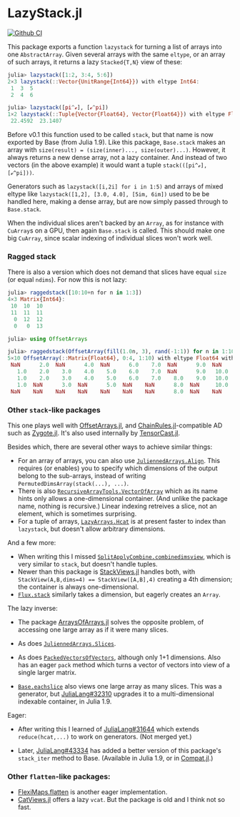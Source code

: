 # LazyStack.jl

[![Github CI](https://github.com/mcabbott/LazyStack.jl/workflows/CI/badge.svg)](https://github.com/mcabbott/LazyStack.jl/actions?query=workflow%3ACI+branch%3Amaster)

This package exports a function `lazystack` for turning a list of arrays 
into one `AbstractArray`. Given several arrays with the same `eltype`, 
or an array of such arrays, it returns a lazy `Stacked{T,N}` view of these:

```julia
julia> lazystack([1:2, 3:4, 5:6])
2×3 lazystack(::Vector{UnitRange{Int64}}) with eltype Int64:
 1  3  5
 2  4  6

julia> lazystack([pi^ℯ], [ℯ^pi])
1×2 lazystack(::Tuple{Vector{Float64}, Vector{Float64}}) with eltype Float64:
 22.4592  23.1407
```

Before v0.1 this function used to be called `stack`, but that name is now exported by Base (from Julia 1.9).
Like this package, `Base.stack` makes an array with `size(result) = (size(inner)..., size(outer)...)`.
However, it always returns a new dense array, not a lazy container.
And instead of two vectors (in the above example) it would want a tuple `stack(([pi^ℯ], [ℯ^pi]))`.

Generators such as `lazystack([i,2i] for i in 1:5)` and arrays of mixed eltype like `lazystack([1,2], [3.0, 4.0], [5im, 6im])` used to be be handled here, making a dense array, but are now simply passed through to `Base.stack`.

When the individual slices aren't backed by an `Array`, as for instance with `CuArray`s on a GPU, then again `Base.stack` is called.
This should make one big `CuArray`, since scalar indexing of individual slices won't work well.

### Ragged stack

There is also a version which does not demand that slices have equal `size` (or equal `ndims`).
For now this is not lazy:

```julia
julia> raggedstack([10:10+n for n in 1:3])
4×3 Matrix{Int64}:
 10  10  10
 11  11  11
  0  12  12
  0   0  13

julia> using OffsetArrays

julia> raggedstack(OffsetArray(fill(1.0n, 3), rand(-1:1)) for n in 1:10; fill=NaN)
5×10 OffsetArray(::Matrix{Float64}, 0:4, 1:10) with eltype Float64 with indices 0:4×1:10:
 NaN      2.0  NaN      4.0  NaN      6.0    7.0  NaN      9.0  NaN
   1.0    2.0    3.0    4.0    5.0    6.0    7.0  NaN      9.0   10.0
   1.0    2.0    3.0    4.0    5.0    6.0    7.0    8.0    9.0   10.0
   1.0  NaN      3.0  NaN      5.0  NaN    NaN      8.0  NaN     10.0
 NaN    NaN    NaN    NaN    NaN    NaN    NaN      8.0  NaN    NaN
```

### Other `stack`-like packages

This one plays well with [OffsetArrays.jl](https://github.com/JuliaArrays/OffsetArrays.jl), and [ChainRules.jl](https://github.com/JuliaDiff/ChainRules.jl)-compatible AD such as [Zygote.jl](https://github.com/FluxML/Zygote.jl). It's also used internally by [TensorCast.jl](https://github.com/mcabbott/TensorCast.jl).

Besides which, there are several other ways to achieve similar things:

* For an array of arrays, you can also use [`JuliennedArrays.Align`](https://bramtayl.github.io/JuliennedArrays.jl/latest/#JuliennedArrays.Align). This requires (or enables) you to specify which dimensions of the output belong to the sub-arrays, instead of writing `PermutedDimsArray(stack(...), ...)`. 
* There is also [`RecursiveArrayTools.VectorOfArray`](https://github.com/JuliaDiffEq/RecursiveArrayTools.jl#vectorofarray) which as its name hints only allows a one-dimensional container. (And unlike the package name, nothing is recursive.) Linear indexing retreives a slice, not an element, which is sometimes surprising.
* For a tuple of arrays, [`LazyArrays.Hcat`](https://github.com/JuliaArrays/LazyArrays.jl#concatenation) is at present faster to index than `lazystack`, but doesn't allow arbitrary dimensions.

And a few more:

* When writing this I missed [`SplitApplyCombine.combinedimsview`](https://github.com/JuliaData/SplitApplyCombine.jl#combinedimsviewarray), which is very similar to `stack`, but doesn't handle tuples.
* Newer than this package is [StackViews.jl](https://github.com/JuliaArrays/StackViews.jl) handles both, with `StackView(A,B,dims=4) == StackView([A,B],4)` creating a 4th dimension; the container is always one-dimensional. 
* [`Flux.stack`](https://fluxml.ai/Flux.jl/stable/utilities/#Flux.stack) similarly takes a dimension, but eagerly creates an `Array`.

The lazy inverse:

* The package [ArraysOfArrays.jl](https://github.com/JuliaArrays/ArraysOfArrays.jl) solves the opposite problem, of accessing one large array as if it were many slices.

* As does [`JuliennedArrays.Slices`](https://bramtayl.github.io/JuliennedArrays.jl/latest/#JuliennedArrays.Slices-Union{Tuple{NumberOfDimensions},%20Tuple{Item},%20Tuple{AbstractArray{Item,NumberOfDimensions},Vararg{Int64,N}%20where%20N}}%20where%20NumberOfDimensions%20where%20Item).

* As does [`PackedVectorsOfVectors`](https://github.com/synchronoustechnologies/PackedVectorsOfVectors.jl), although only 1+1 dimensions. Also has an eager `pack` method which turns a vector of vectors into view of a single larger matrix. 

* [`Base.eachslice`](https://docs.julialang.org/en/v1/base/arrays/#Base.eachslice) also views one large array as many slices. This was a generator, but [JuliaLang#32310](https://github.com/JuliaLang/julia/pull/32310) upgrades it to a multi-dimensional indexable container, in Julia 1.9.

Eager:

* After writing this I learned of [JuliaLang#31644](https://github.com/JuliaLang/julia/pull/31644) which extends `reduce(hcat,...)` to work on generators. (Not merged yet.)

* Later, [JuliaLang#43334](https://github.com/JuliaLang/julia/pull/43334) has added a better version of this package's `stack_iter` method to Base. (Available in Julia 1.9, or in [Compat.jl](https://github.com/JuliaLang/Compat.jl).)

### Other `flatten`-like packages:

* [FlexiMaps.flatten](https://gitlab.com/aplavin/FlexiMaps.jl#flatmapflatten) is another eager implementation.
* [CatViews.jl](https://github.com/ahwillia/CatViews.jl) offers a lazy `vcat`. But the package is old and I think not so fast.

